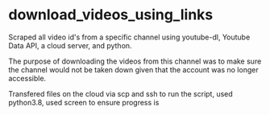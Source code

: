 # download_videos_using_links
Scraped all video id's from a specific channel using youtube-dl, Youtube Data API, a cloud server, and python. 

The purpose of downloading the videos from this channel was to make sure the channel would not be taken down given that the account was no longer accessible.

Transfered files on the cloud via scp and ssh to run the script, used python3.8, used screen to ensure progress is 
